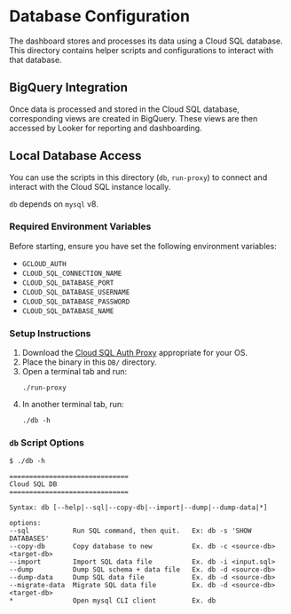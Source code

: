 # Database Configuration

The dashboard stores and processes its data using a Cloud SQL database. This directory contains helper scripts and configurations to interact with that database.

## BigQuery Integration

Once data is processed and stored in the Cloud SQL database, corresponding views are created in BigQuery. These views are then accessed by Looker for reporting and dashboarding.

## Local Database Access

You can use the scripts in this directory (`db`, `run-proxy`) to connect and interact with the Cloud SQL instance locally.

`db` depends on `mysql` v8.

### Required Environment Variables

Before starting, ensure you have set the following environment variables:

- `GCLOUD_AUTH`
- `CLOUD_SQL_CONNECTION_NAME`
- `CLOUD_SQL_DATABASE_PORT`
- `CLOUD_SQL_DATABASE_USERNAME`
- `CLOUD_SQL_DATABASE_PASSWORD`
- `CLOUD_SQL_DATABASE_NAME`

### Setup Instructions

1. Download the [Cloud SQL Auth Proxy](https://cloud.google.com/sql/docs/mysql/connect-auth-proxy#install) appropriate for your OS.
2. Place the binary in this `DB/` directory.
3. Open a terminal tab and run:
   ```
   ./run-proxy
   ```
4. In another terminal tab, run:
   ```
   ./db -h
   ```

### `db` Script Options

```
$ ./db -h

==============================
Cloud SQL DB
==============================

Syntax: db [--help|--sql|--copy-db|--import|--dump|--dump-data|*]

options:
--sql           Run SQL command, then quit.   Ex: db -s 'SHOW DATABASES'
--copy-db       Copy database to new          Ex. db -c <source-db> <target-db>
--import        Import SQL data file          Ex. db -i <input.sql>
--dump          Dump SQL schema + data file   Ex. db -d <source-db>
--dump-data     Dump SQL data file            Ex. db -d <source-db>
--migrate-data  Migrate SQL data file         Ex. db -d <source-db> <target-db>
*               Open mysql CLI client         Ex. db
```
